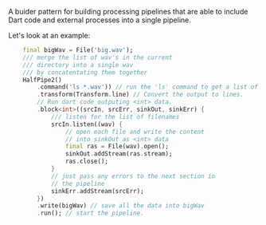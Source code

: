 A buider pattern for building processing pipelines that are able to include Dart code and external processes into a single pipeline.

Let's look at an example:

```dart
    final bigWav = File('big.wav');
    /// merge the list of wav's in the current
    /// directory into a single wav
    /// by concatentating them together
    HalfPipe2()
        .command('ls *.wav')) // run the 'ls' command to get a list of files.
        .transform(Transform.line) // Convert the output to lines.
        // Run dart code outputing <int> data.
        .block<int>((srcIn, srcErr, sinkOut, sinkErr) {
            /// listen for the list of filenames
            srcIn.listen((wav) {
                // open each file and write the content
                // into sinkOut as <int> data
                final ras = File(wav).open();
                sinkOut.addStream(ras.stream);
                ras.close();
            }
            // just pass any errors to the next section in
            // the pipeline
            sinkErr.addStream(srcErr);
        })
        .write(bigWav) // save all the data into bigWav
        .run(); // start the pipeline.
```
